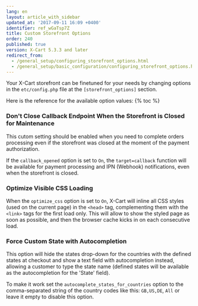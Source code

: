 ```yaml
---
lang: en
layout: article_with_sidebar
updated_at: '2017-09-11 16:09 +0400'
identifier: ref_wGaTsp7Z
title: Custom Storefront Options
order: 240
published: true
version: X-Cart 5.3.3 and later
redirect_from:
  - /general_setup/configuring_storefront_options.html
  - /general_setup/basic_configuration/configuring_storefront_options.html
---
```

Your X-Cart storefront can be finetuned for your needs by changing options in the `etc/config.php` file at the `[storefront_options]` section. 

Here is the reference for the available option values:
{% toc %}

### Don't Close Callback Endpoint When the Storefront is Closed for Maintenance

This cutom setting should be enabled when you need to complete orders processing even if the storefront was closed at the moment of the payment authorization.

If the `callback_opened` option is set to `On`, the `target=callback` function will be available for payment processing and IPN (Webhook) notifications, even when the storefront is closed.

### Optimize Visible CSS Loading

When the `optimize_css` option is set to `On`, X-Cart will inline all CSS styles (used on the current page) in the `<head>` tag, complementing them with the `<link>` tags for the first load only. This will allow to show the styled page as soon as possible, and then the browser cache kicks in on each consecutive load.

### Force Custom State with Autocompletion

This option will hide the states drop-down for the countries with the defined states at checkout and show a text field with autocompletion instead, allowing a customer to type the state name (defined states will be available as the autocompletion for the 'State' field). 

To make it work set the `autocomplete_states_for_countries` option to the comma-separated string of the country codes like this: `GB,US,DE`, `All` or leave it empty to disable this option.
